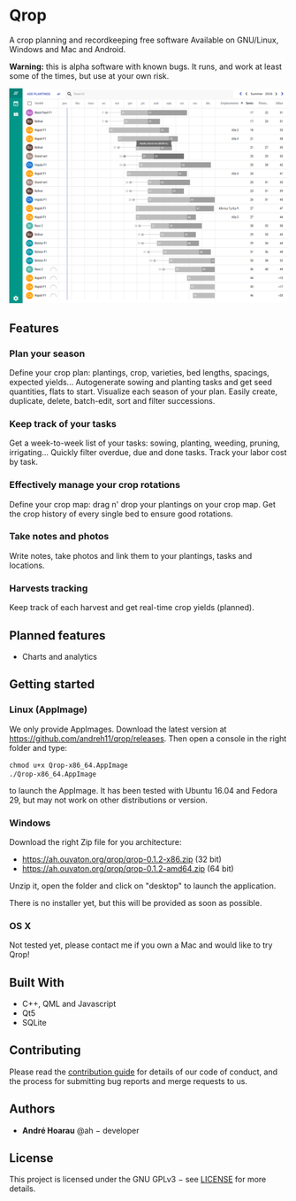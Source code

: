 # Qrop

A crop planning and recordkeeping free software Available on GNU/Linux, Windows and Mac and Android.

**Warning:** this is alpha software with known bugs. It runs, and work at least
some of the times, but use at your own risk.

![Screenshot of Qrop](qrop.png)

## Features

### Plan your season

Define your crop plan: plantings, crop, varieties, bed lengths, spacings,
expected yields... Autogenerate sowing and planting tasks and get seed
quantities, flats to start. Visualize each season of your plan. Easily create,
duplicate, delete, batch-edit, sort and filter successions.

### Keep track of your tasks

Get a week-to-week list of your tasks: sowing, planting, weeding, pruning,
irrigating... Quickly filter overdue, due and done tasks. Track your labor cost
by task.

### Effectively manage your crop rotations

Define your crop map: drag n' drop your plantings on your crop map. Get the crop
history of every single bed to ensure good rotations.

### Take notes and photos

Write notes, take photos and link them to your plantings, tasks and locations.


### Harvests tracking 

Keep track of each harvest and get real-time crop yields (planned).

## Planned features

 - Charts and analytics

## Getting started

### Linux (AppImage)

We only provide AppImages. Download the latest version at
https://github.com/andreh11/qrop/releases. Then open a console in the right folder
and type:

```shell
chmod u+x Qrop-x86_64.AppImage
./Qrop-x86_64.AppImage
```

to launch the AppImage. It has been tested with Ubuntu 16.04 and Fedora 29, but
may not work on other distributions or version.

### Windows

Download the right Zip file for you architecture:

 - https://ah.ouvaton.org/qrop/qrop-0.1.2-x86.zip (32 bit)
 - https://ah.ouvaton.org/qrop/qrop-0.1.2-amd64.zip (64 bit)

Unzip it, open the folder and click on "desktop" to launch the application.

There is no installer yet, but this will be provided as soon as possible.

### OS X

Not tested yet, please contact me if you own a Mac and would like to try Qrop!

## Built With

* C++, QML and Javascript
* Qt5
* SQLite

## Contributing

Please read the [contribution guide](CONTRIBUTING.md) for details of our code of
conduct, and the process for submitting bug reports and merge requests to us.

## Authors

* **André Hoarau** @ah − developer

## License

This project is licensed under the GNU GPLv3 − see [LICENSE](LICENSE) for more details.
